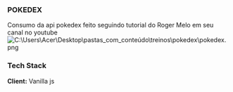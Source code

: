 ### POKEDEX

Consumo da api pokedex feito seguindo tutorial do Roger Melo em seu canal no youtube
![C:\Users\Acer\Desktop\pastas_com_conteúdo\treinos\pokedex\pokedex.png](C:\Users\Acer\Desktop\pastas_com_conteúdo\treinos\pokedex\pokedex.png)

### Tech Stack

**Client:** Vanilla js
